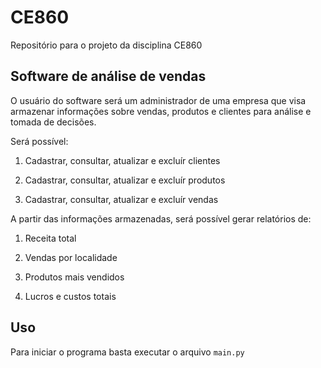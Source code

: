 # CE860
Repositório para o projeto da disciplina CE860

## Software de análise de vendas

O usuário do software será um administrador de uma empresa que visa armazenar informações sobre vendas, produtos e clientes para análise e tomada de decisões.

Será possível:

1. Cadastrar, consultar, atualizar e excluír clientes

2. Cadastrar, consultar, atualizar e excluír produtos

1. Cadastrar, consultar, atualizar e excluír vendas

A partir das informações armazenadas, será possível gerar relatórios de:

1. Receita total

2. Vendas por localidade

3. Produtos mais vendidos

4. Lucros e custos totais

## Uso

 Para iniciar o programa basta executar o arquivo `main.py`
